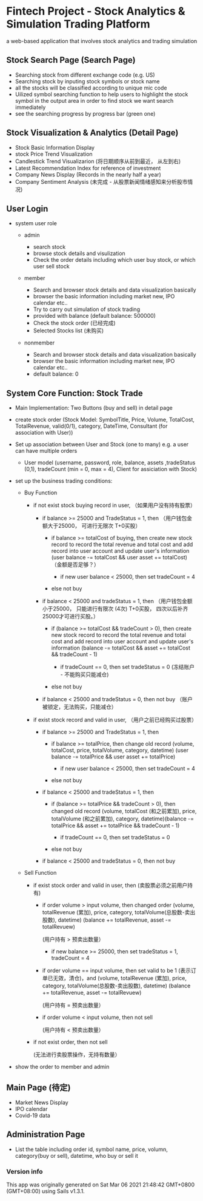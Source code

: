 # Fintech Project - Stock Analytics & Simulation Trading Platform

a web-based application that involves stock analytics and trading simulation


## Stock Search Page (Search Page)

+ Searching stock from different exchange code (e.g. US)
+ Searching stock by inputing stock symbols or stock name
+ all the stocks will be classified according to unique mic code
+ Uilized symbol searching function to help users to highlight the stock symbol in the output area in order to find stock we want search immediately
+ see the searching progress by progress bar (green one)

## Stock Visualization & Analytics (Detail Page)

+ Stock Basic Information Display
+ stock Price Trend Visualization
+ Candlestick Trend Visualizarion (将日期顺序从前到最近， 从左到右)
+ Latest Recommendation Index for reference of investment 
+ Company News Display (Records in the nearly half a year) 
+ Company Sentiment Analysis (未完成 - 从股票新闻情绪感知来分析股市情况)

## User Login 

+ system user role
    - admin

        - search stock
        - browse stock details and visulization
        - Check the order details including which user buy stock, or which user sell stock

    - member 
    
        -  Search and browser stock details and data visualization basically
        - browser the basic information including market new, IPO calendar etc..
        - Try to carry out simulation of stock trading 
        - provided with balance (default balance: 500000)
        - Check the stock order (已经完成)
        - Selected Stocks list (未购买)

    - nonmember

        - Search and browser stock details and data visualization basically
        - browser the basic information including market new, IPO calendar etc..
        - default balance: 0
        

## System Core Function: Stock Trade

- Main Implementation: Two Buttons (buy and sell) in detail page

- create stock order (Stock Model: SymbolTitle, Price, Volume, TotalCost, TotalRevenue, valid(0/1), category, DateTime, Consultant (for association with User))

- Set up association between User and Stock (one to many) e.g. a user can have multiple orders

    - User model (username, password, role, balance, assets ,tradeStatus (0,1), tradeCount (min = 0, max = 4), Client for assiciation with Stock)

- set up the business trading conditions: 

    - Buy Function

        + if not exist stock buying record in user, （如果用户没有持有股票） 
    
            + if balance >= 25000 and TradeStatus = 1, then  （用户钱包金额大于25000， 可进行无限次 T+0买股）

                - if balance >= totalCost of buying, then create new stock record to record the total revenue and total cost and add record into user account and update user's information (user balance -= totalCost && user asset += totalCost)   （金额是否足够？）
            
                    - if new user balance < 25000, then set tradeCount = 4

                - else not buy 

            + if balance < 25000 and tradeStatus = 1, then  （用户钱包金额小于25000， 只能进行有限次 (4次) T+0买股， 四次以后补齐25000才可进行买股。）

                - if (balance >= totalCost && tradeCount > 0), then create new stock record to record the total revenue and total cost and add record into user account and update user's information (balance -= totalCost && asset += totalCost && tradeCount - 1)
        
                    - if tradeCount == 0, then set tradeStatus = 0  (冻结账户 - 不能购买只能减仓)
                    
                - else not buy
        
            + if balance < 25000  and tradeStatus = 0, then not buy   （账户被锁定，无法购买，只能减仓）
        
        + if exist stock record and valid in user, （用户之前已经购买过股票）

            + if balance >= 25000 and TradeStatus = 1, then 

                - if balance >= totalPrice, then change old record (volume, totalCost, price, totalVolume, category, datetime) (user balance -= totalPrice && user asset += totalPrice)   

                    - if new user balance < 25000, then set tradeCount = 4
                
                - else not buy 

            + if balance < 25000 and tradeStatus = 1, then 

                - if (balance >= totalPrice && tradeCount > 0), then changed old record (volume, totalCost (和之前累加), price, totalVolume (和之前累加), category, datetime)(balance -= totalPrice && asset += totalPrice && tradeCount - 1)

                    - if tradeCount == 0, then set tradeStatus = 0
                
                - else not buy

            + if balance < 25000  and tradeStatus = 0, then not buy


    - Sell Function

        + if exist stock order and valid in user, then  (卖股票必须之前用户持有)

            - if order volume > input volume, then changed order (volume, totalRevenue (累加), price, category, totalVolume(总股数-卖出股数), datetime) (balance += totalRevenue, asset -= totalRevuew) 
            
                (用户持有 > 预卖出数量）

                - if new balance >= 25000, then set tradeStatus = 1, tradeCount = 4

            - if order volume == input volume, then set valid to be 1 (表示订单已无效，清仓)，and (volume, totalRevenue (累加), price, category, totalVolume(总股数-卖出股数), datetime)  (balance += totalRevenue, asset -= totalRevuew) 
            
                (用户持有 = 预卖出数量）

            - if order volume < input volume, then not sell 
            
                (用户持有 < 预卖出数量）

        + if not exist order, then not sell

            (无法进行卖股票操作，无持有数量）

- show the order to member and admin


## Main Page (待定)

+ Market News Display
+ IPO calendar
+ Covid-19 data


## Administration Page

- List the table including order id, symbol name, price, volumn, category(buy or sell), datetime, who buy or sell it


### Version info

This app was originally generated on Sat Mar 06 2021 21:48:42 GMT+0800 (GMT+08:00) using Sails v1.3.1.

<!-- Internally, Sails used [`sails-generate@2.0.0`](https://github.com/balderdashy/sails-generate/tree/v2.0.0/lib/core-generators/new). -->



<!--
Note:  Generators are usually run using the globally-installed `sails` CLI (command-line interface).  This CLI version is _environment-specific_ rather than app-specific, thus over time, as a project's dependencies are upgraded or the project is worked on by different developers on different computers using different versions of Node.js, the Sails dependency in its package.json file may differ from the globally-installed Sails CLI release it was originally generated with.  (Be sure to always check out the relevant [upgrading guides](https://sailsjs.com/upgrading) before upgrading the version of Sails used by your app.  If you're stuck, [get help here](https://sailsjs.com/support).)
-->

